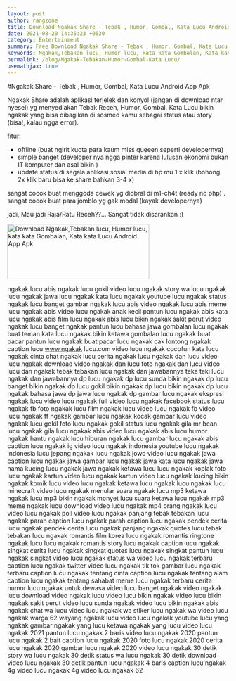 ```yaml
---
layout: post
author: rangzone
title: Download Ngakak Share - Tebak , Humor, Gombal, Kata Lucu Android App Apk
date: 2021-08-20 14:35:23 +0530
category: Entertainment
summary: Free Download Ngakak Share - Tebak , Humor, Gombal, Kata Lucu Android App Apk
keywords: Ngakak,Tebakan lucu, Humor lucu, kata kata Gombalan, Kata kata Lucu
permalink: /blog/Ngakak-Tebakan-Humor-Gombal-Kata Lucu/
usemathjax: true
---
```

#Ngakak Share - Tebak , Humor, Gombal, Kata Lucu Android App Apk

Ngakak Share adalah aplikasi terjelek dan konyol (jangan di download ntar nyesel) yg menyediakan Tebak Receh, Humor, Gombal, Kata Lucu bikin ngakak yang bisa dibagikan di sosmed kamu sebagai status atau story (bisa!, kalau ngga error).

fitur:
- offline (buat ngirit kuota para kaum miss queeen seperti developernya)
- simple banget (developer nya ngga pinter karena lulusan ekonomi bukan IT komputer dan asal bikin )
- update status di segala aplikasi sosial media di hp mu 1 x klik (bohong 2x klik baru bisa ke share bahkan 3-4 x)

sangat cocok buat menggoda cewek yg diobral di m1-ch4t (ready no php) .
sangat cocok buat para jomblo yg gak modal (kayak developernya)

jadi, Mau jadi Raja/Ratu Receh??... Sangat tidak disarankan :)

<a href="https://play.google.com/store/apps/details?id=tebak.humor.rayuangombal.katalucu" target="_blank"><img alt="Download Ngakak,Tebakan lucu, Humor lucu, kata kata Gombalan, Kata kata Lucu Android App Apk" src="https://i.ibb.co/nnQBHcj/google-play-badge.png" width="323" height="125"></a>

ngakak lucu abis
ngakak lucu gokil
video lucu ngakak
story wa lucu ngakak
lucu ngakak jawa
lucu ngakak kata
lucu ngakak youtube
lucu ngakak status
ngakak lucu banget
gambar ngakak lucu abis
video ngakak lucu abis
meme lucu ngakak abis
video lucu ngakak anak kecil
pantun lucu ngakak abis
kata lucu ngakak abis
film lucu ngakak abis
lucu bikin ngakak sakit perut
video ngakak lucu banget
ngakak pantun lucu bahasa jawa
gombalan lucu ngakak buat teman
kata lucu ngakak bikin ketawa
gombalan lucu ngakak buat pacar
pantun lucu ngakak buat pacar
lucu ngakak cak lontong
ngakak caption lucu
www.ngakak lucu.com
video lucu ngakak cocofun
kata lucu ngakak cinta
chat ngakak lucu
cerita ngakak lucu
ngakak dan lucu
video lucu ngakak download
video ngakak dan lucu
foto ngakak dan lucu
video lucu dan ngakak
tebak tebakan lucu ngakak dan jawabannya
teka teki lucu ngakak dan jawabannya
dp lucu ngakak
dp lucu sunda bikin ngakak
dp lucu banget bikin ngakak
dp lucu gokil bikin ngakak
dp lucu bikin ngakak
dp lucu ngakak bahasa jawa
dp jawa lucu ngakak
dp gambar lucu ngakak
ekspresi ngakak lucu
video lucu ngakak full
video lucu ngakak facebook
status lucu ngakak fb
foto ngakak lucu
film ngakak lucu
video lucu ngakak fb
video lucu ngakak ff
ngakak gambar lucu
ngakak kocak gambar lucu
video ngakak lucu gokil
foto lucu ngakak gokil
status lucu ngakak gila
mr bean lucu ngakak gila
lucu ngakak abis
video lucu ngakak abis
lucu humor ngakak
hantu ngakak lucu
hiburan ngakak lucu
gambar lucu ngakak abis
caption lucu ngakak ig
video lucu ngakak indonesia
youtube lucu ngakak indonesia
lucu jepang ngakak
lucu ngakak jowo
video lucu ngakak jawa
caption lucu ngakak jawa
gambar lucu ngakak jawa
kata lucu ngakak jawa
nama kucing lucu ngakak jawa
ngakak ketawa lucu
lucu ngakak koplak
foto lucu ngakak kartun
video lucu ngakak kartun
video lucu ngakak kucing
bikin ngakak komik lucu
video lucu ngakak ketawa
lucu ngakak lucu
ngakak lucu minecraft
video lucu ngakak menular
suara ngakak lucu mp3
ketawa ngakak lucu mp3
bikin ngakak monyet lucu
suara ketawa lucu ngakak mp3
meme ngakak lucu
download video lucu ngakak mp4
orang ngakak lucu
video lucu ngakak poll
video lucu ngakak panjang
tebak tebakan lucu ngakak parah
caption lucu ngakak parah
caption lucu ngakak pendek
cerita lucu ngakak pendek
cerita lucu ngakak panjang
ngakak quotes lucu
tebak tebakan lucu ngakak romantis
film korea lucu ngakak romantis
ringtone ngakak lucu
lucu ngakak romantis
story lucu ngakak
caption lucu ngakak singkat
cerita lucu ngakak singkat
quotes lucu ngakak singkat
pantun lucu ngakak singkat
video lucu ngakak status wa
video lucu ngakak terbaru
caption lucu ngakak twitter
video lucu ngakak tik tok
gambar lucu ngakak terbaru
caption lucu ngakak tentang cinta
caption lucu ngakak tentang alam
caption lucu ngakak tentang sahabat
meme lucu ngakak terbaru
cerita humor lucu ngakak untuk dewasa
video lucu banget ngakak
video ngakak lucu
download video ngakak lucu
video lucu bikin ngakak
video lucu bikin ngakak sakit perut
video lucu sunda ngakak
video lucu bikin ngakak abis
ngakak chat wa lucu
video lucu ngakak wa
stiker lucu ngakak wa
video lucu ngakak warga 62
wayang ngakak lucu
video lucu ngakak youtube
lucu yang ngakak
gambar ngakak yang lucu
ketawa ngakak yang lucu
video lucu ngakak 2021
pantun lucu ngakak 2 baris
video lucu ngakak 2020
pantun lucu ngakak 2 bait
caption lucu ngakak 2020
foto lucu ngakak 2020
cerita lucu ngakak 2020
gambar lucu ngakak 2020
video lucu ngakak 30 detik
story wa lucu ngakak 30 detik
status wa lucu ngakak 30 detik
download video lucu ngakak 30 detik
pantun lucu ngakak 4 baris
caption lucu ngakak 4g
video lucu ngakak 4g
video lucu ngakak 62
